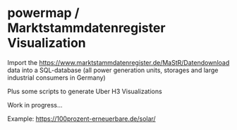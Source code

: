 # powermap / Marktstammdatenregister Visualization

Import the https://www.marktstammdatenregister.de/MaStR/Datendownload data into a SQL-database
(all power generation units, storages and large industrial consumers in Germany)


Plus some scripts to generate Uber H3 Visualizations

Work in progress... 

Example: https://100prozent-erneuerbare.de/solar/

